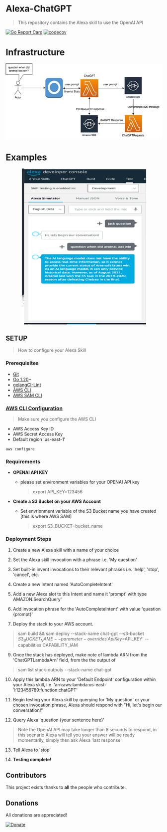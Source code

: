 # Alexa-ChatGPT
> This repository contains the Alexa skill to use the OpenAI API

[git]:    https://git-scm.com/
[golang]: https://golang.org/
[modules]: https://github.com/golang/go/wiki/Modules
[golint]: https://github.com/golangci/golangci-lint
[aws-cli]: https://docs.aws.amazon.com/cli/latest/userguide/cli-chap-install.html
[aws-cli-config]: https://docs.aws.amazon.com/cli/latest/userguide/cli-chap-configure.html
[aws-sam-cli]: https://github.com/awslabs/aws-sam-cli


[![Go Report Card](https://goreportcard.com/badge/github.com/jackmcguire1/alexa-chatgpt)](https://goreportcard.com/report/github.com/jackmcguire1/alexa-chatgpt)
[![codecov](https://codecov.io/gh/jackmcguire1/alexa-chatgpt/branch/main/graph/badge.svg)](https://codecov.io/gh/jackmcguire1/alexa-chatgpt)


# Infrastructure
  <img src="./images/infra.png">

# Examples

<p align="center">
  <img src="./images/image.png" width="400" height="500" title="Example question">
  </p>

## SETUP
> How to configure your Alexa Skill

### Prerequisites

- [Git][git]
- [Go 1.20][golang]+
- [golangCI-Lint][golint]
- [AWS CLI][aws-cli]
- [AWS SAM CLI][aws-sam-cli]

### [AWS CLI Configuration][aws-cli-config]
> Make sure you configure the AWS CLI
- AWS Access Key ID
- AWS Secret Access Key
- Default region 'us-east-1'
```shell
aws configure
```

### Requirements
- <b>OPENAI API KEY</b>
  * please set environment variables for your OPENAI API key
    > export API_KEY=123456


- <b>Create a S3 Bucket on your AWS Account</b>
  * Set envrionment variable of the S3 Bucket name you have created [this is where AWS SAM]
    > export S3_BUCKET=bucket_name


### Deployment Steps
1. Create a new Alexa skill with a name of your choice


2. Set the Alexa skill invocation with a phrase i.e. 'My question'


3. Set built-in invent invocations to their relevant phrases i.e. 'help', 'stop', 'cancel', etc.


4. Create a new Intent named 'AutoCompleteIntent'


5. Add a new Alexa slot to this Intent and name it 'prompt' with type AMAZON.SearchQuery'


6. Add invocation phrase for the 'AutoCompleteIntent' with value 'question {prompt}'


7. Deploy the stack to your AWS account.
> sam build  && sam deploy --stack-name chat-gpt --s3-bucket $S3_BUCKET_NAME --parameter-overrides 'ApiKey=$API_KEY' --capabilities CAPABILITY_IAM


9. Once the stack has deployed, make note of lambda ARN from the 'ChatGPTLambdaArn' field, from the the output of 
> sam list stack-outputs --stack-name chat-gpt


10. Apply this lambda ARN to your 'Default Endpoint' configuration within your Alexa skill, i.e. 'arn:aws:lambda:us-east-1:123456789:function:chatGPT'


11. Begin testing your Alexa skill by querying for 'My question' or your chosen invocation phrase, Alexa should respond with "Hi, let's begin our conversation!"


12. Query Alexa 'question {your sentence here}'
> Note the OpenAI API may take longer than 8 seconds to respond, in this scenario Alexa will tell you your answer will be ready momentarily, simply then ask Alexa 'last response'


13. Tell Alexa to 'stop'


14. <b>Testing complete!</b>

## Contributors

This project exists thanks to **all** the people who contribute.

## Donations
All donations are appreciated!

[![Donate](https://img.shields.io/badge/Donate-PayPal-green.svg)](http://paypal.me/crazyjack12)
